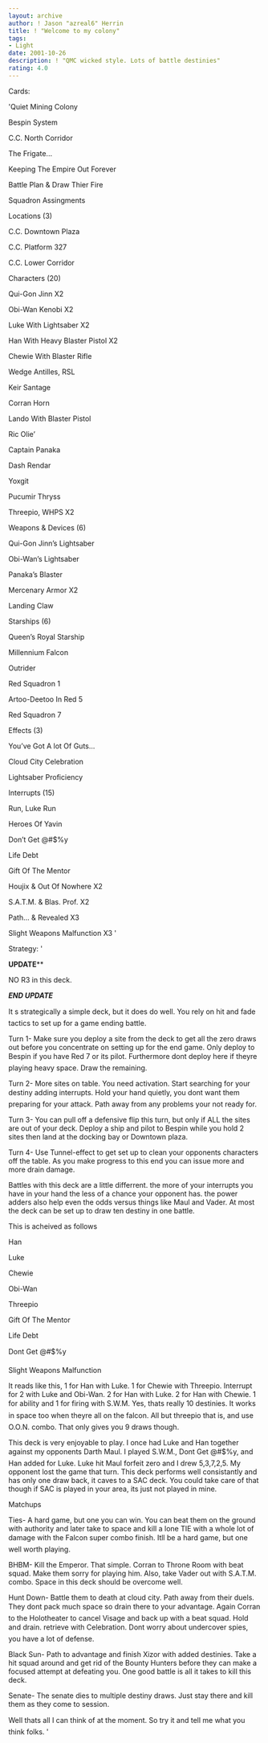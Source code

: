 ```yaml
---
layout: archive
author: ! Jason "azreal6" Herrin
title: ! "Welcome to my colony"
tags:
- Light
date: 2001-10-26
description: ! "QMC wicked style. Lots of battle destinies"
rating: 4.0
---
```

Cards: 

'Quiet Mining Colony

Bespin System

C.C. North Corridor

The Frigate...

Keeping The Empire Out Forever

Battle Plan & Draw Thier Fire

Squadron Assingments


Locations (3)

C.C. Downtown Plaza

C.C. Platform 327

C.C. Lower Corridor


Characters (20)

Qui-Gon Jinn X2

Obi-Wan Kenobi X2

Luke With Lightsaber X2

Han With Heavy Blaster Pistol X2

Chewie With Blaster Rifle

Wedge Antilles, RSL

Keir Santage

Corran Horn

Lando With Blaster Pistol

Ric Olie’

Captain Panaka

Dash Rendar

Yoxgit

Pucumir Thryss

Threepio, WHPS X2


Weapons & Devices (6)

Qui-Gon Jinn’s Lightsaber

Obi-Wan’s Lightsaber

Panaka’s Blaster

Mercenary Armor X2

Landing Claw


Starships (6)

Queen’s Royal Starship

Millennium Falcon

Outrider

Red Squadron 1

Artoo-Deetoo In Red 5

Red Squadron 7


Effects (3)

You’ve Got A lot Of Guts...

Cloud City Celebration

Lightsaber Proficiency


Interrupts (15)

Run, Luke Run

Heroes Of Yavin

Don’t Get @#$%y

Life Debt

Gift Of The Mentor

Houjix & Out Of Nowhere X2

S.A.T.M. & Blas. Prof. X2

Path... & Revealed X3

Slight Weapons Malfunction X3 '

Strategy: '

********UPDATE**********

NO R3 in this deck.

*******END UPDATE*******


It s strategically a simple deck, but it does do well. You rely on hit and fade tactics to set up for a game ending battle.


Turn 1- Make sure you deploy a site from the deck to get all the zero draws out before you concentrate on setting up for the end game. Only deploy to Bespin if you have Red 7 or its pilot. Furthermore dont deploy here if theyre playing heavy space. Draw the remaining. 


Turn 2- More sites on table. You need activation. Start searching for your destiny adding interrupts. Hold your hand quietly, you dont want them preparing for your attack. Path away from any problems your not ready for.


Turn 3- You can pull off a defensive flip this turn, but only if ALL the sites are out of your deck. Deploy a ship and pilot to Bespin while you hold 2 sites then land at the docking bay or Downtown plaza.


Turn 4- Use Tunnel-effect to get set up to clean your opponents characters off the table. As you make progress to this end you can issue more and more drain damage. 


Battles with this deck are a little differrent. the more of your interrupts you have in your hand the less of a chance your opponent has. the power adders also help even the odds versus things like Maul and Vader. At most the deck can be set up to draw ten destiny in one battle.

This is acheived as follows

Han

Luke

Chewie

Obi-Wan

Threepio

Gift Of The Mentor

Life Debt

Dont Get @#$%y

Slight Weapons Malfunction


It reads like this, 1 for Han with Luke. 1 for Chewie with Threepio. Interrupt for 2 with Luke and Obi-Wan. 2 for Han with Luke. 2 for Han with Chewie. 1 for ability and 1 for firing with S.W.M. Yes, thats really 10 destinies. It works in space too when theyre all on the falcon. All but threepio that is, and use O.O.N. combo. That only gives you 9 draws though.


This deck is very enjoyable to play. I once had Luke and Han together against my opponents Darth Maul. I played S.W.M., Dont Get @#$%y, and Han added for Luke. Luke hit Maul forfeit zero and I drew 5,3,7,2,5. My opponent lost the game that turn. This deck performs well consistantly and has only one draw back, it caves to a SAC deck. You could take care of that though if SAC is played in your area, its just not played in mine.


Matchups


Ties- A hard game, but one you can win. You can beat them on the ground with authority and later take to space and kill a lone TIE with a whole lot of damage with the Falcon super combo finish. Itll be a hard game, but one well worth playing.


BHBM- Kill the Emperor. That simple. Corran to Throne Room with beat squad. Make them sorry for playing him. Also, take Vader out with S.A.T.M. combo. Space in this deck should be overcome well.


Hunt Down- Battle them to death at cloud city. Path away from their duels. They dont pack much space so drain there to your advantage. Again Corran to the Holotheater to cancel Visage and back up with a beat squad. Hold and drain. retrieve with Celebration. Dont worry about undercover spies, you have a lot of defense.


Black Sun- Path to advantage and finish Xizor with added destinies. Take a hit squad around and get rid of the Bounty Hunters before they can make a focused attempt at defeating you. One good battle is all it takes to kill this deck.


Senate- The senate dies to multiple destiny draws. Just stay there and kill them as they come to session.


Well thats all I can think of at the moment. So try it and tell me what you think folks.   '